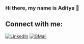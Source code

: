 ### Hi there, my name is Aditya 👋

<!--
**shadowemperor1510/shadowemperor1510** is a ✨ _special_ ✨ repository because its `README.md` (this file) appears on your GitHub profile.

Here are some ideas to get you started:

- 🔭 I’m currently working on ...
- 🌱 I’m currently learning machine learning and web development.
- 👯 I’m looking to collaborate on computer vision projects
- 🤔 I’m looking for help with ...
- 💬 Ask me about ...
- 📫 How to reach me: ...
- 😄 Pronouns: ...
- ⚡ Fun fact: ...
-->
## Connect with me:
[![LinkedIn](https://img.shields.io/badge/LinkedIn-0077B5?style=for-the-badge&logo=linkedin&logoColor=white)](https://www.linkedin.com/in/aditya-gupte-bb404422b/)
[![GMail](https://img.shields.io/badge/Gmail-D14836?style=for-the-badge&logo=gmail&logoColor=white)](mailto:adityaaditya@iitgn.ac.in)
